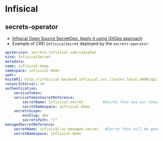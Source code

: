 # Infisical
## secrets-operator
* [Infisical Open Source SecretOps: Apply it using GitOps approach](https://mrdevops.medium.com/infisical-open-source-secretops-apply-it-using-gitops-approach-245f57fcd67e)
* Example of CRD `InfisicalSecret` deployed by the `secrets-operator`:
```yaml
apiVersion: secrets.infisical.com/v1alpha1
kind: InfisicalSecret
metadata:
name: infisical-demo
namespace: infisical-demo
spec:
hostAPI: http://infisical-backend.infisical.svc.cluster.local:4000/api
resyncInterval: 10
authentication:
    serviceToken:
    serviceTokenSecretReference:
        secretName: infisical-secret         #Secret that has our token
        secretNamespace: infisical-demo
    secretsScope:
        envSlug: dev
        secretsPath: "/"
managedSecretReference:
    secretName: infisical-ui-managed-secret   #Secret that will be generated
    secretNamespace: infisical-demo
```